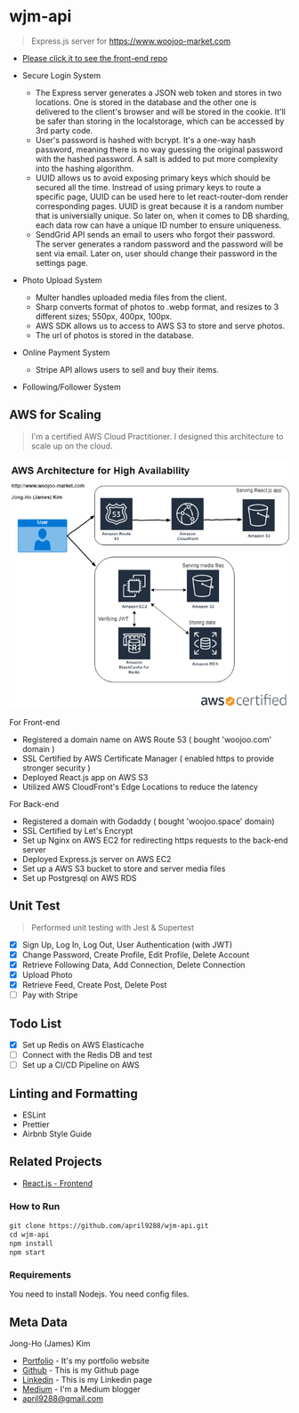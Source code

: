 # wjm-api
> Express.js server for https://www.woojoo-market.com

- [Please click it to see the front-end repo](https://github.com/april9288/woojoo-market.com)

- Secure Login System
    - The Express server generates a JSON web token and stores in two locations. One is stored in the database and the other one is delivered to the client's browser and will be stored in the cookie. It'll be safer than storing in the localstorage, which can be accessed by 3rd party code.
    - User's password is hashed with bcrypt. It's a one-way hash password, meaning there is no way guessing the original password with the hashed password. A salt is added to put more complexity into the hashing algorithm. 
    - UUID allows us to avoid exposing primary keys which should be secured all the time. Instread of using primary keys to route a specific page, UUID can be used here to let react-router-dom render corresponding pages. UUID is great because it is a random number that is universially unique. So later on, when it comes to DB sharding, each data row can have a unique ID number to ensure uniqueness. 
    - SendGrid API sends an email to users who forgot their password. The server generates a random password and the password will be sent via email. Later on, user should change their password in the settings page.

- Photo Upload System
    - Multer handles uploaded media files from the client. 
    - Sharp converts format of photos to .webp format, and resizes to 3 different sizes; 550px, 400px, 100px.
    - AWS SDK allows us to access to AWS S3 to store and serve photos.
    - The url of photos is stored in the database.

- Online Payment System
    - Stripe API allows users to sell and buy their items.

- Following/Follower System

## AWS for Scaling
> I'm a certified AWS Cloud Practitioner. I designed this architecture to scale up on the cloud.

![](aws.png)

For Front-end
- Registered a domain name on AWS Route 53 ( bought 'woojoo.com' domain )
- SSL Certified by AWS Certificate Manager ( enabled https to provide stronger security )
- Deployed React.js app on AWS S3
- Utilized AWS CloudFront's Edge Locations to reduce the latency

For Back-end
- Registered a domain with Godaddy ( bought 'woojoo.space' domain)
- SSL Certified by Let's Encrypt
- Set up Nginx on AWS EC2 for redirecting https requests to the back-end server
- Deployed Express.js server on AWS EC2
- Set up a AWS S3 bucket to store and server media files
- Set up Postgresql on AWS RDS 

## Unit Test
> Performed unit testing with Jest & Supertest

- [x] Sign Up, Log In, Log Out, User Authentication (with JWT)
- [x] Change Password, Create Profile, Edit Profile, Delete Account
- [x] Retrieve Following Data, Add Connection, Delete Connection
- [x] Upload Photo
- [x] Retrieve Feed, Create Post, Delete Post
- [ ] Pay with Stripe

## Todo List
- [x] Set up Redis on AWS Elasticache
- [ ] Connect with the Redis DB and test 
- [ ] Set up a CI/CD Pipeline on AWS

## Linting and Formatting
- ESLint
- Prettier
- Airbnb Style Guide

## Related Projects
- [React.js - Frontend](https://github.com/april9288/woojoo-market.com)

### How to Run
```
git clone https://github.com/april9288/wjm-api.git
cd wjm-api
npm install
npm start
```

### Requirements
You need to install Nodejs.
You need config files.

## Meta Data
Jong-Ho (James) Kim

- [Portfolio](https://april9288.github.io/) - It's my portfolio website
- [Github](https://github.com/april9288) - This is my Github page
- [Linkedin](https://www.linkedin.com/in/james-kim-teamplayer/) - This is my Linkedin page
- [Medium](https://medium.com/@april9288) - I'm a Medium blogger
- april9288@gmail.com
